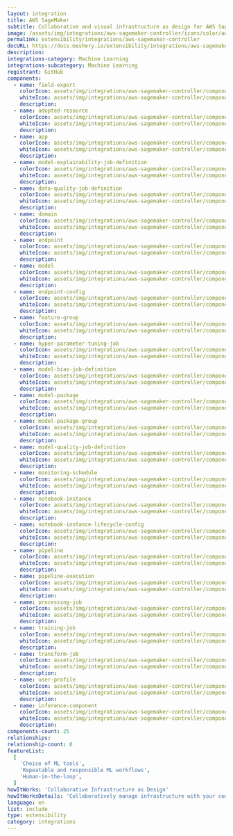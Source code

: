 ```yaml
---
layout: integration
title: AWS SageMaker
subtitle: Collaborative and visual infrastructure as design for AWS SageMaker
image: /assets/img/integrations/aws-sagemaker-controller/icons/color/aws-sagemaker-controller-color.svg
permalink: extensibility/integrations/aws-sagemaker-controller
docURL: https://docs.meshery.io/extensibility/integrations/aws-sagemaker-controller
description:
integrations-category: Machine Learning
integrations-subcategory: Machine Learning
registrant: GitHub
components:
  - name: field-export
    colorIcon: assets/img/integrations/aws-sagemaker-controller/components/field-export/icons/color/field-export-color.svg
    whiteIcon: assets/img/integrations/aws-sagemaker-controller/components/field-export/icons/white/field-export-white.svg
    description:
  - name: adopted-resource
    colorIcon: assets/img/integrations/aws-sagemaker-controller/components/adopted-resource/icons/color/adopted-resource-color.svg
    whiteIcon: assets/img/integrations/aws-sagemaker-controller/components/adopted-resource/icons/white/adopted-resource-white.svg
    description:
  - name: app
    colorIcon: assets/img/integrations/aws-sagemaker-controller/components/app/icons/color/app-color.svg
    whiteIcon: assets/img/integrations/aws-sagemaker-controller/components/app/icons/white/app-white.svg
    description:
  - name: model-explainability-job-definition
    colorIcon: assets/img/integrations/aws-sagemaker-controller/components/model-explainability-job-definition/icons/color/model-explainability-job-definition-color.svg
    whiteIcon: assets/img/integrations/aws-sagemaker-controller/components/model-explainability-job-definition/icons/white/model-explainability-job-definition-white.svg
    description:
  - name: data-quality-job-definition
    colorIcon: assets/img/integrations/aws-sagemaker-controller/components/data-quality-job-definition/icons/color/data-quality-job-definition-color.svg
    whiteIcon: assets/img/integrations/aws-sagemaker-controller/components/data-quality-job-definition/icons/white/data-quality-job-definition-white.svg
    description:
  - name: domain
    colorIcon: assets/img/integrations/aws-sagemaker-controller/components/domain/icons/color/domain-color.svg
    whiteIcon: assets/img/integrations/aws-sagemaker-controller/components/domain/icons/white/domain-white.svg
    description:
  - name: endpoint
    colorIcon: assets/img/integrations/aws-sagemaker-controller/components/endpoint/icons/color/endpoint-color.svg
    whiteIcon: assets/img/integrations/aws-sagemaker-controller/components/endpoint/icons/white/endpoint-white.svg
    description:
  - name: model
    colorIcon: assets/img/integrations/aws-sagemaker-controller/components/model/icons/color/model-color.svg
    whiteIcon: assets/img/integrations/aws-sagemaker-controller/components/model/icons/white/model-white.svg
    description:
  - name: endpoint-config
    colorIcon: assets/img/integrations/aws-sagemaker-controller/components/endpoint-config/icons/color/endpoint-config-color.svg
    whiteIcon: assets/img/integrations/aws-sagemaker-controller/components/endpoint-config/icons/white/endpoint-config-white.svg
    description:
  - name: feature-group
    colorIcon: assets/img/integrations/aws-sagemaker-controller/components/feature-group/icons/color/feature-group-color.svg
    whiteIcon: assets/img/integrations/aws-sagemaker-controller/components/feature-group/icons/white/feature-group-white.svg
    description:
  - name: hyper-parameter-tuning-job
    colorIcon: assets/img/integrations/aws-sagemaker-controller/components/hyper-parameter-tuning-job/icons/color/hyper-parameter-tuning-job-color.svg
    whiteIcon: assets/img/integrations/aws-sagemaker-controller/components/hyper-parameter-tuning-job/icons/white/hyper-parameter-tuning-job-white.svg
    description:
  - name: model-bias-job-definition
    colorIcon: assets/img/integrations/aws-sagemaker-controller/components/model-bias-job-definition/icons/color/model-bias-job-definition-color.svg
    whiteIcon: assets/img/integrations/aws-sagemaker-controller/components/model-bias-job-definition/icons/white/model-bias-job-definition-white.svg
    description:
  - name: model-package
    colorIcon: assets/img/integrations/aws-sagemaker-controller/components/model-package/icons/color/model-package-color.svg
    whiteIcon: assets/img/integrations/aws-sagemaker-controller/components/model-package/icons/white/model-package-white.svg
    description:
  - name: model-package-group
    colorIcon: assets/img/integrations/aws-sagemaker-controller/components/model-package-group/icons/color/model-package-group-color.svg
    whiteIcon: assets/img/integrations/aws-sagemaker-controller/components/model-package-group/icons/white/model-package-group-white.svg
    description:
  - name: model-quality-job-definition
    colorIcon: assets/img/integrations/aws-sagemaker-controller/components/model-quality-job-definition/icons/color/model-quality-job-definition-color.svg
    whiteIcon: assets/img/integrations/aws-sagemaker-controller/components/model-quality-job-definition/icons/white/model-quality-job-definition-white.svg
    description:
  - name: monitoring-schedule
    colorIcon: assets/img/integrations/aws-sagemaker-controller/components/monitoring-schedule/icons/color/monitoring-schedule-color.svg
    whiteIcon: assets/img/integrations/aws-sagemaker-controller/components/monitoring-schedule/icons/white/monitoring-schedule-white.svg
    description:
  - name: notebook-instance
    colorIcon: assets/img/integrations/aws-sagemaker-controller/components/notebook-instance/icons/color/notebook-instance-color.svg
    whiteIcon: assets/img/integrations/aws-sagemaker-controller/components/notebook-instance/icons/white/notebook-instance-white.svg
    description:
  - name: notebook-instance-lifecycle-config
    colorIcon: assets/img/integrations/aws-sagemaker-controller/components/notebook-instance-lifecycle-config/icons/color/notebook-instance-lifecycle-config-color.svg
    whiteIcon: assets/img/integrations/aws-sagemaker-controller/components/notebook-instance-lifecycle-config/icons/white/notebook-instance-lifecycle-config-white.svg
    description:
  - name: pipeline
    colorIcon: assets/img/integrations/aws-sagemaker-controller/components/pipeline/icons/color/pipeline-color.svg
    whiteIcon: assets/img/integrations/aws-sagemaker-controller/components/pipeline/icons/white/pipeline-white.svg
    description:
  - name: pipeline-execution
    colorIcon: assets/img/integrations/aws-sagemaker-controller/components/pipeline-execution/icons/color/pipeline-execution-color.svg
    whiteIcon: assets/img/integrations/aws-sagemaker-controller/components/pipeline-execution/icons/white/pipeline-execution-white.svg
    description:
  - name: processing-job
    colorIcon: assets/img/integrations/aws-sagemaker-controller/components/processing-job/icons/color/processing-job-color.svg
    whiteIcon: assets/img/integrations/aws-sagemaker-controller/components/processing-job/icons/white/processing-job-white.svg
    description:
  - name: training-job
    colorIcon: assets/img/integrations/aws-sagemaker-controller/components/training-job/icons/color/training-job-color.svg
    whiteIcon: assets/img/integrations/aws-sagemaker-controller/components/training-job/icons/white/training-job-white.svg
    description:
  - name: transform-job
    colorIcon: assets/img/integrations/aws-sagemaker-controller/components/transform-job/icons/color/transform-job-color.svg
    whiteIcon: assets/img/integrations/aws-sagemaker-controller/components/transform-job/icons/white/transform-job-white.svg
    description:
  - name: user-profile
    colorIcon: assets/img/integrations/aws-sagemaker-controller/components/user-profile/icons/color/user-profile-color.svg
    whiteIcon: assets/img/integrations/aws-sagemaker-controller/components/user-profile/icons/white/user-profile-white.svg
    description:
  - name: inference-component
    colorIcon: assets/img/integrations/aws-sagemaker-controller/components/inference-component/icons/color/inference-component-color.svg
    whiteIcon: assets/img/integrations/aws-sagemaker-controller/components/inference-component/icons/white/inference-component-white.svg
    description:
components-count: 25
relationships:
relationship-count: 0
featureList:
  [
    'Choice of ML tools',
    'Repeatable and responsible ML workflows',
    'Human-in-the-loop',
  ]
howItWorks: 'Collaborative Infrastructure as Design'
howItWorksDetails: 'Collaboratively manage infrastructure with your coworkers synchronously sharing the same designs.'
language: en
list: include
type: extensibility
category: integrations
---
```

